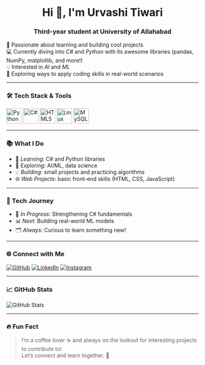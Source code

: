 <h1 align="center">Hi 👋, I'm Urvashi Tiwari</h1>
<h3 align="center">Third-year student at University of Allahabad</h3>

🌟 Passionate about learning and building cool projects  
💻 Currently diving into *C#* and *Python* with its awesome libraries (pandas, NumPy, matplotlib, and more!)  
💡 Interested in *AI* and *ML*  
🌱 Exploring ways to apply coding skills in real-world scenarios  

---

### 🛠 Tech Stack & Tools
<p align="left">
  <img src="https://cdn.jsdelivr.net/gh/devicons/devicon/icons/python/python-original.svg" alt="Python" width="40" height="40"/>
  <img src="https://cdn.jsdelivr.net/gh/devicons/devicon/icons/csharp/csharp-original.svg" alt="C#" width="40" height="40"/>
  <img src="https://cdn.jsdelivr.net/gh/devicons/devicon/icons/html5/html5-original.svg" alt="HTML5" width="40" height="40"/>
  <img src="https://cdn.jsdelivr.net/gh/devicons/devicon/icons/linux/linux-original.svg" alt="Linux" width="40" height="40"/>
  <img src="https://cdn.jsdelivr.net/gh/devicons/devicon/icons/mysql/mysql-original.svg" alt="MySQL" width="40" height="40"/>

</p>

---

### 📚 What I Do
- 🌱 *Learning*: C# and Python libraries
- 🚀 *Exploring*: AI/ML, data science
- 💡 *Building*: small projects and practicing algorithms
- 🌐 *Web Projects*: basic front-end skills (HTML, CSS, JavaScript)

---

### 🌟 Tech Journey
- 🚀 *In Progress*: Strengthening C# fundamentals  
- 📊 *Next*: Building real-world ML models  
- 🗂 *Always*: Curious to learn something new!

---

### 🌐 Connect with Me
<p>
  <a href="https://github.com/urvashitiwari2522" target="_blank"><img src="https://img.shields.io/badge/GitHub-181717?style=for-the-badge&logo=github&logoColor=white" alt="GitHub"/></a>
  <a href="https://linkedin.com/" target="_blank"><img src="https://img.shields.io/badge/LinkedIn-0077B5?style=for-the-badge&logo=linkedin&logoColor=white" alt="LinkedIn"/></a>
  <a href="https://instagram.com/" target="_blank"><img src="https://img.shields.io/badge/Instagram-E4405F?style=for-the-badge&logo=instagram&logoColor=white" alt="Instagram"/></a>
</p>

---

### 📈 GitHub Stats
<p align="left">
  <img src="https://github-readme-stats.vercel.app/api?username=urvashitiwari2522&show_icons=true&theme=radical" alt="GitHub Stats"/>
</p>

---

### 🔥 Fun Fact
> I’m a coffee lover ☕ and always on the lookout for interesting projects to contribute to!  
> Let’s connect and learn together. 🚀

